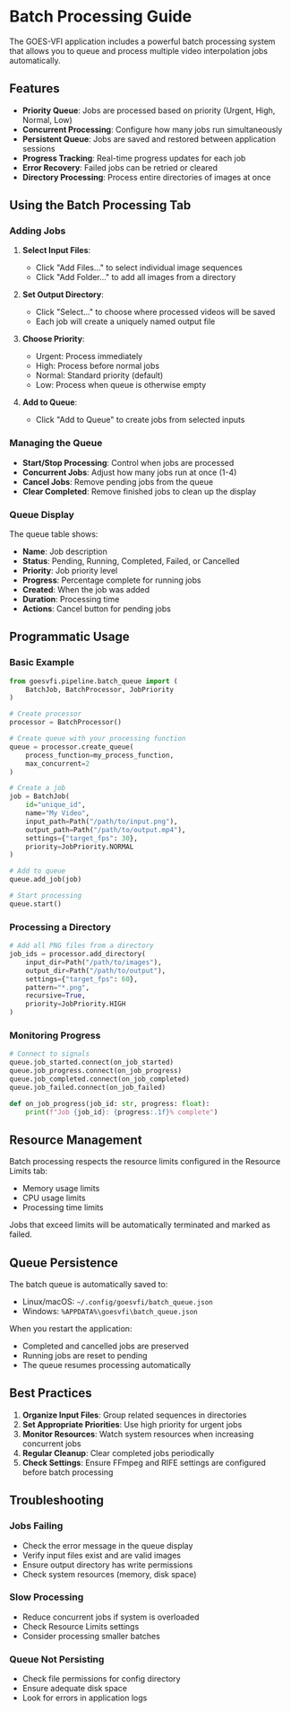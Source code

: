 # Batch Processing Guide

The GOES-VFI application includes a powerful batch processing system that allows you to queue and process multiple video interpolation jobs automatically.

## Features

- **Priority Queue**: Jobs are processed based on priority (Urgent, High, Normal, Low)
- **Concurrent Processing**: Configure how many jobs run simultaneously
- **Persistent Queue**: Jobs are saved and restored between application sessions
- **Progress Tracking**: Real-time progress updates for each job
- **Error Recovery**: Failed jobs can be retried or cleared
- **Directory Processing**: Process entire directories of images at once

## Using the Batch Processing Tab

### Adding Jobs

1. **Select Input Files**:
   - Click "Add Files..." to select individual image sequences
   - Click "Add Folder..." to add all images from a directory

2. **Set Output Directory**:
   - Click "Select..." to choose where processed videos will be saved
   - Each job will create a uniquely named output file

3. **Choose Priority**:
   - Urgent: Process immediately
   - High: Process before normal jobs
   - Normal: Standard priority (default)
   - Low: Process when queue is otherwise empty

4. **Add to Queue**:
   - Click "Add to Queue" to create jobs from selected inputs

### Managing the Queue

- **Start/Stop Processing**: Control when jobs are processed
- **Concurrent Jobs**: Adjust how many jobs run at once (1-4)
- **Cancel Jobs**: Remove pending jobs from the queue
- **Clear Completed**: Remove finished jobs to clean up the display

### Queue Display

The queue table shows:
- **Name**: Job description
- **Status**: Pending, Running, Completed, Failed, or Cancelled
- **Priority**: Job priority level
- **Progress**: Percentage complete for running jobs
- **Created**: When the job was added
- **Duration**: Processing time
- **Actions**: Cancel button for pending jobs

## Programmatic Usage

### Basic Example

```python
from goesvfi.pipeline.batch_queue import (
    BatchJob, BatchProcessor, JobPriority
)

# Create processor
processor = BatchProcessor()

# Create queue with your processing function
queue = processor.create_queue(
    process_function=my_process_function,
    max_concurrent=2
)

# Create a job
job = BatchJob(
    id="unique_id",
    name="My Video",
    input_path=Path("/path/to/input.png"),
    output_path=Path("/path/to/output.mp4"),
    settings={"target_fps": 30},
    priority=JobPriority.NORMAL
)

# Add to queue
queue.add_job(job)

# Start processing
queue.start()
```

### Processing a Directory

```python
# Add all PNG files from a directory
job_ids = processor.add_directory(
    input_dir=Path("/path/to/images"),
    output_dir=Path("/path/to/output"),
    settings={"target_fps": 60},
    pattern="*.png",
    recursive=True,
    priority=JobPriority.HIGH
)
```

### Monitoring Progress

```python
# Connect to signals
queue.job_started.connect(on_job_started)
queue.job_progress.connect(on_job_progress)
queue.job_completed.connect(on_job_completed)
queue.job_failed.connect(on_job_failed)

def on_job_progress(job_id: str, progress: float):
    print(f"Job {job_id}: {progress:.1f}% complete")
```

## Resource Management

Batch processing respects the resource limits configured in the Resource Limits tab:
- Memory usage limits
- CPU usage limits
- Processing time limits

Jobs that exceed limits will be automatically terminated and marked as failed.

## Queue Persistence

The batch queue is automatically saved to:
- Linux/macOS: `~/.config/goesvfi/batch_queue.json`
- Windows: `%APPDATA%\goesvfi\batch_queue.json`

When you restart the application:
- Completed and cancelled jobs are preserved
- Running jobs are reset to pending
- The queue resumes processing automatically

## Best Practices

1. **Organize Input Files**: Group related sequences in directories
2. **Set Appropriate Priorities**: Use high priority for urgent jobs
3. **Monitor Resources**: Watch system resources when increasing concurrent jobs
4. **Regular Cleanup**: Clear completed jobs periodically
5. **Check Settings**: Ensure FFmpeg and RIFE settings are configured before batch processing

## Troubleshooting

### Jobs Failing

- Check the error message in the queue display
- Verify input files exist and are valid images
- Ensure output directory has write permissions
- Check system resources (memory, disk space)

### Slow Processing

- Reduce concurrent jobs if system is overloaded
- Check Resource Limits settings
- Consider processing smaller batches

### Queue Not Persisting

- Check file permissions for config directory
- Ensure adequate disk space
- Look for errors in application logs
